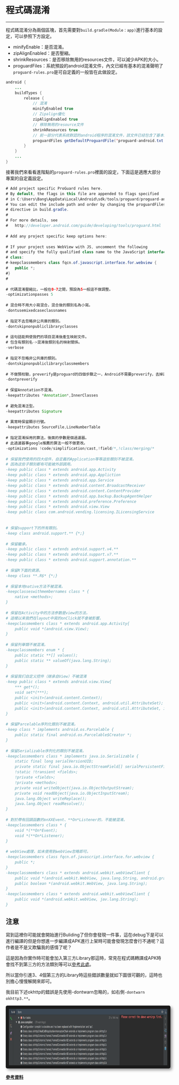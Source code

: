 # 程式碼混淆

---

程式碼混淆分為兩個區塊，首先需要對`build.gradle(Module：app)`進行基本的設定，可以參照下方設定。

* minifyEnable：是否混淆。
* zipAlignEnabled：是否壓縮。
* shrinkResources：是否移除無用的resources文件，可以減少APK的大小。
* proguardFiles：系統預設的android混淆文件，內文已經有基本的混淆聲明了`proguard-rules.pro`是可自定義的一般皆在此做設定。

```java
android {
    ...
    buildTypes {
        release {
            // 混淆
            minifyEnabled true
            // Zipalign優化
            zipAlignEnabled true
            // 移除無用的resource文件
            shrinkResources true
            // 前一部分代表系统默認的android程序的混淆文件，該文件已经包含了基本的混淆聲明，後一个文件是自己的定義混淆文件
            proguardFiles getDefaultProguardFile('proguard-android.txt'), 'proguard-rules.pro'
        }
    }
    ...
}
```

接著我們來看看進階點的`proguard-rules.pro`裡面的設定，下面這是適應大部分專案的自定義設定。

```java
# Add project specific ProGuard rules here.
# By default, the flags in this file are appended to flags specified
# in C:\Users\Bang\AppData\Local\Android\sdk/tools/proguard/proguard-android.txt
# You can edit the include path and order by changing the proguardFiles
# directive in build.gradle.
#
# For more details, see
#   http://developer.android.com/guide/developing/tools/proguard.html

# Add any project specific keep options here:

# If your project uses WebView with JS, uncomment the following
# and specify the fully qualified class name to the JavaScript interface
# class:
#-keepclassmembers class fqcn.of.javascript.interface.for.webview {
#   public *;
#}
#

# 代碼混淆壓縮比，一般在0~7之間，預設為5一般這不做調整。
-optimizationpasses 5

# 混合時不用大小寫混合，混合後的類別名為小寫。
-dontusemixedcaseclassnames

# 指定不去忽略非公共庫的類別。
-dontskipnonpubliclibraryclasses

# 這句話能夠使我們的項目混淆後產生映射文件。
# 包含有類別名->混淆後類別名的映射關係。
-verbose

# 指定不忽略非公共庫的類別。
-dontskipnonpubliclibraryclassmembers

# 不做預校驗，preverify是proguard的四個步驟之一，Android不需要preverify，去掉這一步能夠加快混淆速度。
-dontpreverify

# 保留Annotation不混淆。
-keepattributes *Annotation*,InnerClasses

# 避免混淆泛型。
-keepattributes Signature

# 異常時保留顯示行號。
-keepattributes SourceFile,LineNumberTable

# 指定混淆採用的算法，後面的參數是個過濾器。
# 此過濾器事google推薦的算法一般不做更改。
-optimizations !code/simplification/cast,!field/*,!class/merging/*

# 保留我們使用的四大组件，自定義的Application等等這些類別不被混淆。
# 因為这些子類別都有可能被外部調用。
-keep public class * extends android.app.Activity
-keep public class * extends android.app.Appliction
-keep public class * extends android.app.Service
-keep public class * extends android.content.BroadcastReceiver
-keep public class * extends android.content.ContentProvider
-keep public class * extends android.app.backup.BackupAgentHelper
-keep public class * extends android.preference.Preference
-keep public class * extends android.view.View
-keep public class com.android.vending.licensing.ILicensingService


# 保留support下的所有類別。
-keep class android.support.** {*;}

# 保留繼承。
-keep public class * extends android.support.v4.**
-keep public class * extends android.support.v7.**
-keep public class * extends android.support.annotation.**

# 保留R下面的資源。
-keep class **.R$* {*;}

# 保留本地native方法不被混淆。
-keepclasseswithmembernames class * {
    native <methods>;
}

# 保留在Activity中的方法参数是view的方法，
# 這樣以来我們在layout中寫的onClick就不會被影響。
-keepclassmembers class * extends android.app.Activity{
    public void *(android.view.View);
}

# 保留列舉類不被混淆。
-keepclassmembers enum * {
    public static **[] values();
    public static ** valueOf(java.lang.String);
}

# 保留我们自定义控件（继承自View）不被混淆
-keep public class * extends android.view.View{
    *** get*();
    void set*(***);
    public <init>(android.content.Context);
    public <init>(android.content.Context, android.util.AttributeSet);
    public <init>(android.content.Context, android.util.AttributeSet, int);
}

# 保留Parcelable序列化類別不被混淆。
-keep class * implements android.os.Parcelable {
    public static final android.os.Parcelable$Creator *;
}

# 保留Serializable序列化的類別不被混淆。
-keepclassmembers class * implements java.io.Serializable {
    static final long serialVersionUID;
    private static final java.io.ObjectStreamField[] serialPersistentFields;
    !static !transient <fields>;
    !private <fields>;
    !private <methods>;
    private void writeObject(java.io.ObjectOutputStream);
    private void readObject(java.io.ObjectInputStream);
    java.lang.Object writeReplace();
    java.lang.Object readResolve();
}

# 對於帶有回調函數的onXXEvent、**On*Listener的，不能被混淆。
-keepclassmembers class * {
    void *(**On*Event);
    void *(**On*Listener);
}

# webView處理，如未使用到webView忽略即可。
-keepclassmembers class fqcn.of.javascript.interface.for.webview {
    public *;
}
-keepclassmembers class * extends android.webkit.webViewClient {
    public void *(android.webkit.WebView, java.lang.String, android.graphics.Bitmap);
    public boolean *(android.webkit.WebView, java.lang.String);
}
-keepclassmembers class * extends android.webkit.webViewClient {
    public void *(android.webkit.webView, jav.lang.String);
}
```

## 注意

寫到這裡你可能就會開始進行Buliding了但你會發現一件事，這在debug下是可以進行編譯的但是你想進一步編譯成APK進行上架時可能會發現怎麼會行不通呢？這作者是不是又欺騙我的感情了呢？

這是因為你實作時可能會加入第三方Library那這時，常見在程式碼轉譯成APK時會找不到第三方的方法類別等可以[參考此處](https://www.cnblogs.com/renkangke/archive/2013/05/31/3110635.html)。

所以當你引進3、4個第三方的Library時這些錯誤數量就如下圖很可觀的，這時也別擔心慢慢解開來即可。

我目前下述okhttp的錯誤是先使用-dontwarn忽略的，如右側`-dontwarn okhttp3.**`。

<center>
  <img src="/assets/Obfuscated_Code_Error.png" alt="Cowman" style="border-radius:5px; box-shadow:5px 5px 10px rgba(0, 0, 0, 0.4)" width="600" height="180" border="10"/>
</center>

[**參考資料**](https://blog.csdn.net/Two_Water/article/details/70233983)

